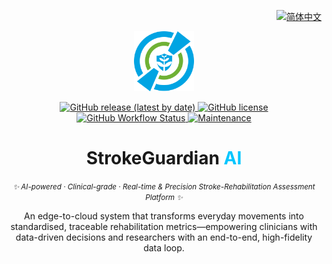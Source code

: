 <!-- ===========================================================
  StrokeGuardian AI • README Hero  (single-logo version)
=========================================================== -->

<!-- ——— Language switch (右上角) ——— -->
<p align="right">
  <a href="README.zh-CN.md">
    <img
      alt="简体中文"
      src="https://img.shields.io/static/v1?label=%F0%9F%8C%90%20%E4%B8%AD%E6%96%87&message=%E6%8C%89%E6%88%91%E8%AF%BB&labelColor=00c6ff&color=0059ff&style=flat-square"
    />
  </a>
</p>

<!-- ——— 统一 Logo ——— -->
<p align="center">
  <img src="docs/logo.png" width="96" height="96" alt="StrokeGuardian AI-Logo" />
</p>

<!-- ——— Badge Row ——— -->
<p align="center">
  <!-- Release -->
  <a href="https://github.com/YourOrg/StrokeGuardianAI/releases">
    <img
      alt="GitHub release (latest by date)"
      src="https://img.shields.io/github/v/release/YourOrg/StrokeGuardianAI?color=00c6ff&style=flat-square"
    />
  </a>
  <!-- License -->
  <a href="https://github.com/YourOrg/StrokeGuardianAI/blob/main/LICENSE">
    <img
      alt="GitHub license"
      src="https://img.shields.io/github/license/YourOrg/StrokeGuardianAI?color=00c6ff&style=flat-square"
    />
  </a>
  <!-- CI -->
  <a href="https://github.com/YourOrg/StrokeGuardianAI/actions/workflows/ci.yml">
    <img
      alt="GitHub Workflow Status"
      src="https://img.shields.io/github/actions/workflow/status/YourOrg/StrokeGuardianAI/ci.yml?branch=main&label=CI&color=00c6ff&style=flat-square"
    />
  </a>
  <!-- Maintenance -->
  <a href="https://github.com/YourOrg/StrokeGuardianAI/graphs/commit-activity">
    <img
      alt="Maintenance"
      src="https://img.shields.io/badge/maintained-yes-00c6ff?style=flat-square"
    />
  </a>
</p>

<!-- ——— Title & Tagline ——— -->
<h1 align="center">StrokeGuardian&nbsp;<span style="color:#00c6ff;">AI</span></h1>

<p align="center">
  <i><small>✨ AI-powered · Clinical-grade · Real-time & Precision Stroke-Rehabilitation Assessment Platform ✨</small></i>
</p>

<!-- ——— 简要英文简介 ——— -->
<p align="center">
An edge-to-cloud system that transforms everyday movements into standardised, traceable rehabilitation metrics—empowering clinicians with data-driven decisions and researchers with an end-to-end, high-fidelity data loop.
</p>
